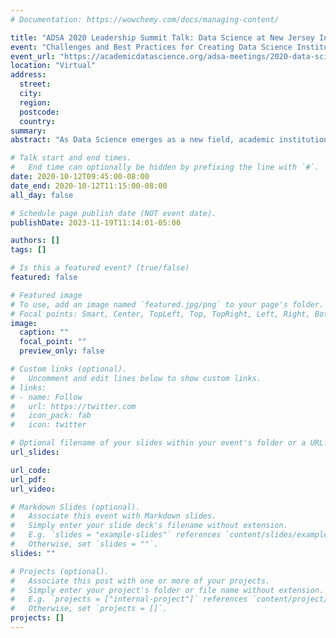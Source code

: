 ```yaml
---
# Documentation: https://wowchemy.com/docs/managing-content/

title: "ADSA 2020 Leadership Summit Talk: Data Science at New Jersey Institute of Technology"
event: "Challenges and Best Practices for Creating Data Science Institutes and Programs, Academic Data Science Alliance (ADSA) Leadership Summit"
event_url: "https://academicdatascience.org/adsa-meetings/2020-data-science-leadership-summit/"
location: "Virtual"
address:
  street:
  city:
  region:
  postcode:
  country:
summary:
abstract: "As Data Science emerges as a new field, academic institutions around the world are following different routes toward establishing organizational units for the critical education and scholarship. There are several options for housing data science efforts on academic campuses (eg: Program, Department, Center, Institute, College) reflecting the diverse base of the scholars and the intrinsic interdisciplinarity of the field. Each institution has its own unique path and story to tell, with challenges faced and overcome. The goal of this session is to provide an opportunity for heads of academic data science programs to share their stories: highs, lows, successes, and challenges. The lightning talks will provide opportunities for sharing of lessons learned along the way. The hope is that this sharing will benefit the academic community as we continue to build this transformational field."

# Talk start and end times.
#   End time can optionally be hidden by prefixing the line with `#`.
date: 2020-10-12T09:45:00-08:00
date_end: 2020-10-12T11:15:00-08:00
all_day: false

# Schedule page publish date (NOT event date).
publishDate: 2023-11-19T11:14:01-05:00

authors: []
tags: []

# Is this a featured event? (true/false)
featured: false

# Featured image
# To use, add an image named `featured.jpg/png` to your page's folder. 
# Focal points: Smart, Center, TopLeft, Top, TopRight, Left, Right, BottomLeft, Bottom, BottomRight.
image:
  caption: ""
  focal_point: ""
  preview_only: false

# Custom links (optional).
#   Uncomment and edit lines below to show custom links.
# links:
# - name: Follow
#   url: https://twitter.com
#   icon_pack: fab
#   icon: twitter

# Optional filename of your slides within your event's folder or a URL.
url_slides:

url_code:
url_pdf:
url_video:

# Markdown Slides (optional).
#   Associate this event with Markdown slides.
#   Simply enter your slide deck's filename without extension.
#   E.g. `slides = "example-slides"` references `content/slides/example-slides.md`.
#   Otherwise, set `slides = ""`.
slides: ""

# Projects (optional).
#   Associate this post with one or more of your projects.
#   Simply enter your project's folder or file name without extension.
#   E.g. `projects = ["internal-project"]` references `content/project/deep-learning/index.md`.
#   Otherwise, set `projects = []`.
projects: []
---
```

